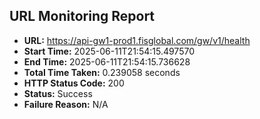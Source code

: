 ## URL Monitoring Report

- **URL:** https://api-gw1-prod1.fisglobal.com/gw/v1/health
- **Start Time:** 2025-06-11T21:54:15.497570
- **End Time:** 2025-06-11T21:54:15.736628
- **Total Time Taken:** 0.239058 seconds
- **HTTP Status Code:** 200
- **Status:** Success
- **Failure Reason:** N/A
